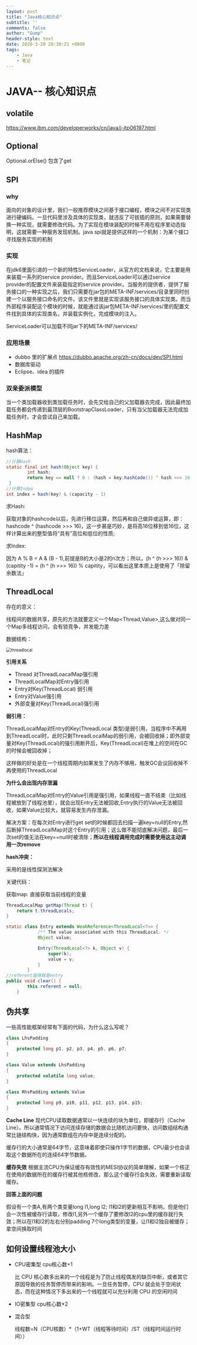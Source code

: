 ```yaml
---
layout: post
title: "Java核心知识点"
subtitle: ''
comments: false
author: "Gump"
header-style: text
date: 2020-3-20 20:30:21 +0800
tags:
    - Java 
    - 笔记
---
```


# JAVA-- 核心知识点

## volatile

https://www.ibm.com/developerworks/cn/java/j-jtp06197.html

## Optional

Optional.orElse() 包含了get

## SPI

### why

面向的对象的设计里，我们一般推荐模块之间基于接口编程，模块之间不对实现类进行硬编码。一旦代码里涉及具体的实现类，就违反了可拔插的原则，如果需要替换一种实现，就需要修改代码。为了实现在模块装配的时候不用在程序里动态指明，这就需要一种服务发现机制。java spi就是提供这样的一个机制：为某个接口寻找服务实现的机制

### 实现

在jdk6里面引进的一个新的特性ServiceLoader，从官方的文档来说，它主要是用来装载一系列的service provider。而且ServiceLoader可以通过service provider的配置文件来装载指定的service provider。当服务的提供者，提供了服务接口的一种实现之后，我们只需要在jar包的META-INF/services/目录里同时创建一个以服务接口命名的文件。该文件里就是实现该服务接口的具体实现类。而当外部程序装配这个模块的时候，就能通过该jar包META-INF/services/里的配置文件找到具体的实现类名，并装载实例化，完成模块的注入。

ServiceLoader可以加载不同jar下的META-INF/services/

### 应用场景

- dubbo 里的扩展点 https://dubbo.apache.org/zh-cn/docs/dev/SPI.html
- 数据库驱动
- Eclipse、idea 的插件

### 双亲委派模型

当一个类加载器收到类加载任务时，会先交给自己的父加载器去完成，因此最终加载任务都会传递到最顶层的BootstrapClassLoader，只有当父加载器无法完成加载任务时，才会尝试自己来加载。

## HashMap

hash算法：

```java
//计算Hash
static final int hash(Object key) {
        int hash;
        return key == null ? 0 : (hash = key.hashCode()) ^ hash >>> 16;
 }
//计算Index
int index = hash(key) & (capacity - 1)
```

求Hash:

获取对象的hashcode以后，先进行移位运算，然后再和自己做异或运算，即：hashcode ^ (hashcode >>> 16)，这一步甚是巧妙，是将高16位移到低16位，这样计算出来的整型值将“具有”高位和低位的性质;

求Index:

因为 A % B = A & (B - 1),前提是B的大小是2的n次方；所以，(h ^ (h >>> 16)) & (capitity -1) = (h ^ (h >>> 16)) % capitity，可以看出这里本质上是使用了「除留余数法」

## ThreadLocal

存在的意义：

线程间的数据共享，原先的方法就要定义一个Map<Thread,Value>,这么做对同一个Map多线程访问，会有锁竞争，并发能力差

数据结构：

<img src="/img/java/threadlocal.png" alt="threadlocal" style="zoom:80%;" />

**引用关系**

- Thread 对ThreadLoacalMap强引用
- ThreadLocalMap对Entry强引用
- Entry对Key(ThreadLocal) 弱引用
- Entry对Value强引用
- 外部变量对Key(ThreadLocal)强引用

**弱引用：**

ThreadLocalMap对Entry的Key(ThreadLocal 类型)是弱引用，当程序中不再用到ThreadLocal时，此时只剩ThreadLocalMap的弱引用，会被回收掉；即外部变量对Key(ThreadLocal)的强引用断开后，Key(ThreadLocal)在堆上的空间在GC的时候会被回收掉；

这样做的好处是在一个线程周期内如果发生了内存不够用，触发GC会议回收掉不再使用的ThreadLocal

**为什么会出现内存泄漏**

ThreadLocalMap对Entry的Value引用是强引用，如果线程一直不结束（比如线程被放到了线程池里），就会出现Entry无法被回收,Entry执行的Value无法被回收，如果Value比较大，就容易发生内存泄漏。

解决方案：在每次对Entry进行get set的时候都回去扫描一遍key=null的Entry,然后断掉ThreadLocalMap对这个Entry的引用；这么做不能彻底解决问题，最后一次set的值无法在key==null时被清除；**所以在线程调用完成时需要使用这主动调用一次remove**

**hash冲突：**

采用的是线性探测法解决

关键代码：

获取map: 直接获取当前线程的变量

```java
ThreadLocalMap getMap(Thread t) {
    return t.threadLocals;
}

static class Entry extends WeakReference<ThreadLocal<?>> {
            /** The value associated with this ThreadLocal. */
            Object value;

            Entry(ThreadLocal<?> k, Object v) {
                super(k);
                value = v;
            }
        }
//referent值得就是entry
public void clear() {
        this.referent = null;
    }
```

## 伪共享

一些高性能框架经常有下面的代码，为什么这么写呢？

```java
class LhsPadding
{
    protected long p1, p2, p3, p4, p5, p6, p7;
}

class Value extends LhsPadding
{
    protected volatile long value;
}

class RhsPadding extends Value
{
    protected long p9, p10, p11, p12, p13, p14, p15;
}
```

**Cache Line**
 现代CPU读取数据通常以一块连续的块为单位，即缓存行（Cache Line）。所以通常情况下访问连续存储的数据会比随机访问要快，访问数组结构通常比链结构快，因为通常数组在内存中是连续分配的。

缓存行的大小通常是64字节，这意味着即使只操作1字节的数据，CPU最少也会读取这个数据所在的连续64字节数据。

**缓存失效**
根据主流CPU为保证缓存有效性的MESI协议的简单理解，如果一个核正在使用的数据所在的缓存行被其他核修改，那么这个缓存行会失效，需要重新读取缓存。

**回答上面的问题**

假设有一个类A,有两个类变量long l1,long l2; l1和l2的更新相互不影响，但是他们会一次性被缓存行读取，修改l1,另外一个缓存了要修改l2的cpu里的缓存就行失效；所以在l1和l2的左右分别padding 7个long类型的变量，让l1和l2独自被缓存；拿空间换取时间

## 如何设置线程池大小

- CPU密集型 cpu核心数+1

  比 CPU 核心数多出来的一个线程是为了防止线程偶发的缺页中断，或者其它原因导致的任务暂停而带来的影响。一旦任务暂停，CPU 就会处于空闲状态，而在这种情况下多出来的一个线程就可以充分利用 CPU 的空闲时间

- IO密集型 cpu核心数*2

- 混合型

  线程数=N（CPU核数）*（1+WT（线程等待时间）/ST（线程时间运行时间））